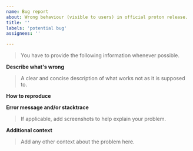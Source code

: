 ```yaml
---
name: Bug report
about: Wrong behaviour (visible to users) in official proton release.
title: ''
labels: 'potential bug'
assignees: ''

---
```


> You have to provide the following information whenever possible.

**Describe what's wrong**

> A clear and concise description of what works not as it is supposed to.

**How to reproduce**

**Error message and/or stacktrace**

> If applicable, add screenshots to help explain your problem.

**Additional context**

> Add any other context about the problem here.
